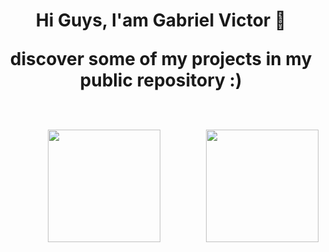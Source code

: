 <h1 align="center">Hi Guys, I'am Gabriel Victor 👋

<br>

<p>discover some of my projects in my public repository :)</p>

<div>
  <br>
  <img  height="180em" src="https://github-readme-stats.vercel.app/api?username=GabrielHidaN&show_icons=true&theme=midnight-purple&include_all_commits=true&count_private=true"/>
  <img align="right" height="180em" src="https://github-readme-stats.vercel.app/api/top-langs/?username=GabrielHidaN&layout=compact&langs_count=16&theme=midnight-purple"/>
</div>


